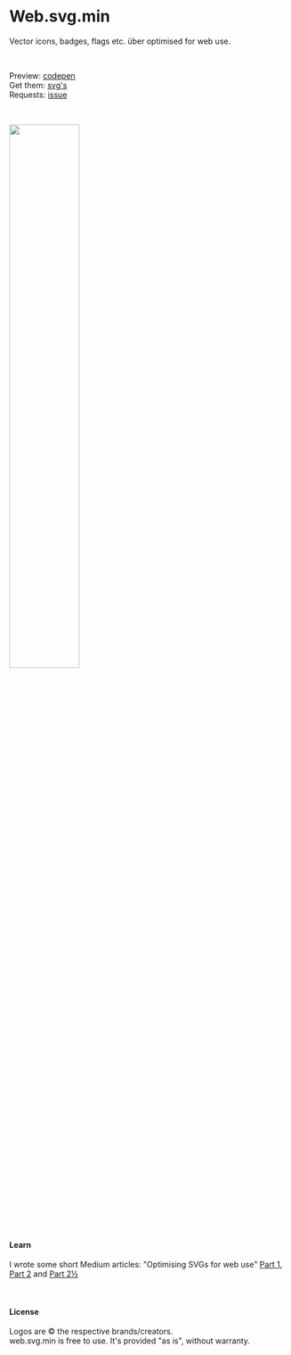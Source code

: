 # Web.svg.min
Vector icons, badges, flags etc. über optimised for web use.  

<p>&nbsp;</p>

Preview: [codepen](http://codepen.io/larsenwork/pen/admEZM)  
Get them: [svg's](https://github.com/larsenwork/social.svg.min/tree/master/svg)  
Requests: [issue](https://github.com/larsenwork/social.svg.min/issues/2)

<p>&nbsp;</p>

<a href="http://codepen.io/larsenwork/pen/admEZM"><img src="http://i.imgur.com/lJweSdM.png" width="50%" /></a>

<p>&nbsp;</p>

#### Learn
I wrote some short Medium articles: "Optimising SVGs for web use" [Part 1](https://medium.com/@larsenwork/optimising-svgs-for-web-use-part-1-67e8f2d4035), [Part 2](https://medium.com/@larsenwork/optimising-svgs-for-web-use-part-2-6711cc15df46) and [Part 2½](https://medium.com/@larsenwork/optimising-svgs-for-web-use-part-2-1-598815d74f9c)

<p>&nbsp;</p>

#### License
Logos are © the respective brands/creators.  
web.svg.min is free to use. It's provided "as is", without warranty.  
